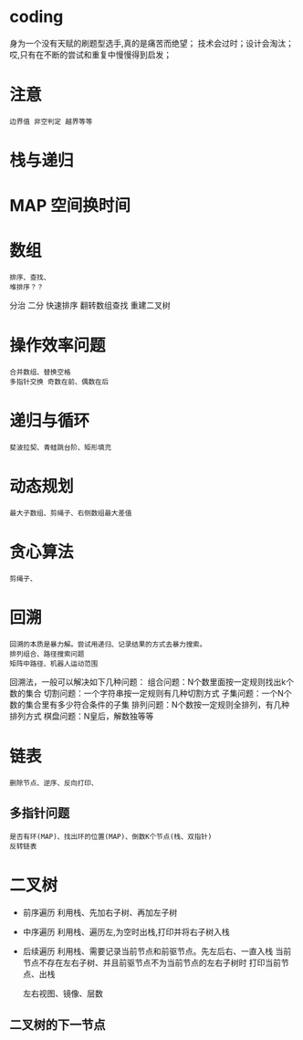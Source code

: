# coding
  身为一个没有天赋的刷题型选手,真的是痛苦而绝望；
  技术会过时；设计会淘汰；
  哎,只有在不断的尝试和重复中慢慢得到启发；
  
#   注意
    边界值 非空判定 越界等等
  
#  栈与递归
#  MAP 空间换时间
#  数组 
    排序、查找、
    堆排序？？

  分治 
  二分 
   快速排序 翻转数组查找 重建二叉树
#   操作效率问题 
    合并数组、替换空格
    多指针交换 奇数在前、偶数在后
    
#  递归与循环
    斐波拉契、青蛙跳台阶、矩形填充
#   动态规划
    最大子数组、剪绳子、右侧数组最大差值
#   贪心算法
    剪绳子、
#   回溯
    回溯的本质是暴力解。尝试用递归、记录结果的方式去暴力搜索。
    排列组合、路径搜索问题
    矩阵中路径、机器人运动范围
回溯法，一般可以解决如下几种问题：
组合问题：N个数里面按一定规则找出k个数的集合
切割问题：一个字符串按一定规则有几种切割方式
子集问题：一个N个数的集合里有多少符合条件的子集
排列问题：N个数按一定规则全排列，有几种排列方式
棋盘问题：N皇后，解数独等等




#   链表
    删除节点、逆序、反向打印、
    
##  多指针问题
    是否有环(MAP)、找出环的位置(MAP)、倒数K个节点(栈、双指针)
    反转链表
#   二叉树
* 前序遍历
    利用栈、先加右子树、再加左子树
* 中序遍历
    利用栈、遍历左,为空时出栈,打印并将右子树入栈
* 后续遍历
    利用栈、需要记录当前节点和前驱节点。先左后右、一直入栈
    当前节点不存在左右子树、并且前驱节点不为当前节点的左右子树时 
    打印当前节点、出栈

    左右视图、镜像、层数
    
##  二叉树的下一节点
